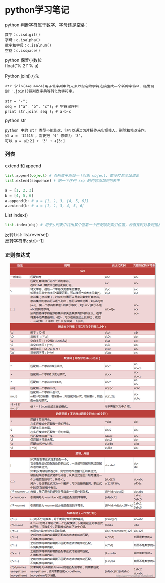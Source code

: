 # python学习笔记

python 判断字符属于数字、字母还是空格：  
```
数字：c.isdigit()
字母：c.isalpha()
数字和字母：c.isalnum()
空格：c.isspace()
```

python 保留小数位    
float('%.2f' % a)  
  
Python join()方法  
```
str.join(sequence)用于将序列中的元素以指定的字符连接生成一个新的字符串。经常见到''.join()将列表字典等转化为字符串。

str = "-";
seq = ("a", "b", "c"); # 字符串序列
print str.join( seq ); # a-b-c
```

python str  
```
python 中的 str 类型不能修改，但可以通过切片操作来实现插入、删除和修改操作。
如 a = '12045'，需要把 '0' 修改为 '3'，
可以 a = a[:2] + '3' + a[3:]
```

### 列表
extend 和 append  
```python
list.append(object) # 向列表中添加一个对象 object, 整体打包添加进去
list.extend(sequence) # 把一个序列 seq 的内容添加到列表中
```
```python
a = [1, 2, 3]
b = [4, 5, 6]
a.append(b) # a = [1, 2, 3, [4, 5, 6]]
a.extend(b) # a = [1, 2, 3, 4, 5, 6]
```

List index()
```python
list.index(obj) # 用于从列表中找出某个值第一个匹配项的索引位置，没有找到对象则抛出异常。
```

反转List: list.reverse()  
反转字符串: str[::-1]

### 正则表达式
<div align="center"><img src="../../pics/python/re.jpg"></div>
